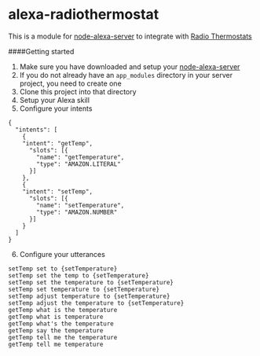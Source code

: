 # alexa-radiothermostat

This is a module for [node-alexa-server](https://github.com/bbrookfield/node-alexa-server) to integrate with [Radio Thermostats](http://www.radiothermostat.com/) 

####Getting started
1. Make sure you have downloaded and setup your [node-alexa-server](https://github.com/bbrookfield/node-alexa-server)
2. If you do not already have an `app_modules` directory in your server project, you need to create one
3. Clone this project into that directory
4. Setup your Alexa skill
5. Configure your intents
  
  ```
  {
    "intents": [
      {
      "intent": "getTemp",
        "slots": [{
          "name": "getTemperature",
          "type": "AMAZON.LITERAL"
        }]
      },
      {
      "intent": "setTemp",
        "slots": [{
          "name": "setTemperature",
          "type": "AMAZON.NUMBER"
        }]
      }
    ]
  }
  ```
6. Configure your utterances

  ```
  setTemp set to {setTemperature}
  setTemp set the temp to {setTemperature}
  setTemp set the temperature to {setTemperature}
  setTemp set temperature to {setTemperature}
  setTemp adjust temperature to {setTemperature}
  setTemp adjust the temperature to {setTemperature}
  getTemp what is the temperature
  getTemp what is temperature
  getTemp what's the temperature
  getTemp say the temperature
  getTemp tell me the temperature
  getTemp tell me temperature
  ```
